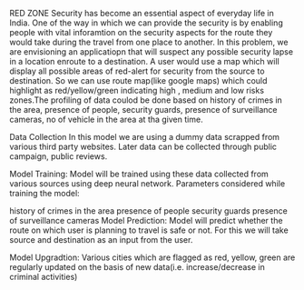 RED ZONE
Security has become an essential aspect of everyday life in India. One of the way in which we can provide the security is by enabling people with vital inforamtion on the security aspects for the route they would take during the travel from one place to another. In this problem, we are envisioning an applicatiopn that will suspect any possible security lapse in a location enroute to a destination. A user would use a map which will display all possible areas of red-alert for security from the source to destination. So we can use route map(like google maps) which could highlight as red/yellow/green indicating high , medium and low risks zones.The profiling of data coulod be done based on history of crimes in the area, presence of people, security guards, presence of surveillance cameras, no of vehicle in the area at tha given time.

Data Collection
In this model we are using a dummy data scrapped from various third party websites. Later data can be collected through public campaign, public reviews.

Model Training:
Model will be trained using these data collected from various sources using deep neural network. Parameters considered while training the model:

history of crimes in the area
presence of people
security guards
presence of surveillance cameras
Model Prediction:
Model will predict whether the route on which user is planning to travel is safe or not. For this we will take source and destination as an input from the user.

Model Upgradtion:
Various cities which are flagged as red, yellow, green are regularly updated on the basis of new data(i.e. increase/decrease in criminal activities)
